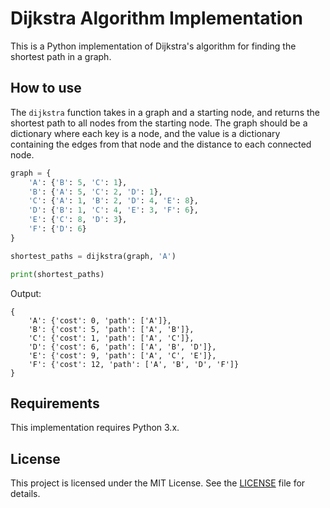 # Dijkstra Algorithm Implementation

This is a Python implementation of Dijkstra's algorithm for finding the shortest path in a graph.

## How to use

The `dijkstra` function takes in a graph and a starting node, and returns the shortest path to all nodes from the starting node. The graph should be a dictionary where each key is a node, and the value is a dictionary containing the edges from that node and the distance to each connected node.

```python
graph = {
    'A': {'B': 5, 'C': 1},
    'B': {'A': 5, 'C': 2, 'D': 1},
    'C': {'A': 1, 'B': 2, 'D': 4, 'E': 8},
    'D': {'B': 1, 'C': 4, 'E': 3, 'F': 6},
    'E': {'C': 8, 'D': 3},
    'F': {'D': 6}
}

shortest_paths = dijkstra(graph, 'A')

print(shortest_paths)
```

Output:
```
{
    'A': {'cost': 0, 'path': ['A']},
    'B': {'cost': 5, 'path': ['A', 'B']},
    'C': {'cost': 1, 'path': ['A', 'C']},
    'D': {'cost': 6, 'path': ['A', 'B', 'D']},
    'E': {'cost': 9, 'path': ['A', 'C', 'E']},
    'F': {'cost': 12, 'path': ['A', 'B', 'D', 'F']}
}
```

## Requirements

This implementation requires Python 3.x.

## License

This project is licensed under the MIT License. See the [LICENSE](LICENSE) file for details.
